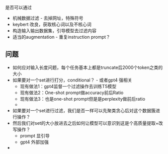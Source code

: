 是否可以通过
- 机械数据过滤 - 去掉网址，特殊符号
- keybert 改良，获取核心词以及不核心词
- 构造输入输出数据集，引导模型去过滤内容
- 适当的augmentation - 重复instruction prompt？

## 问题
- 如何应对输入长度问题，每个任务基本上都是truncate后2000个token之类的大小
- 如果要对一个set进行打分，conditional？ - 或者gpt4 强相关
	- 现有做法1：gpt4监督一个过滤操作去训练T5模型
	- 现有做法2：One-shot prompt做accuracy前后Ratio
	- 现有做法3：也是one-shot prompt但是是perplexity做前后ratio
	- 
- 如果要对一个set进行过滤，我们是否一样可以先聚类贪心后对这个数据簇进行操作？
- 然后我们对set的大小放进去之后如何让模型可以意识到这是个高质量提取+改写操作？
	- prompt 显引导
	- gpt4 外部加强
- 
